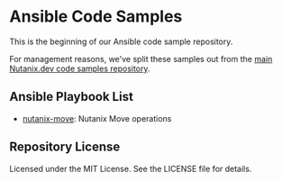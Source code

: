# Ansible Code Samples

This is the beginning of our Ansible code sample repository.

For management reasons, we've split these samples out from the [main Nutanix.dev code samples repository](https://github.com/nutanixdev/code-samples).

## Ansible Playbook List

- [nutanix-move](./tree/master/nutanix-move): Nutanix Move operations

## Repository License

Licensed under the MIT License. See the LICENSE file for details.
